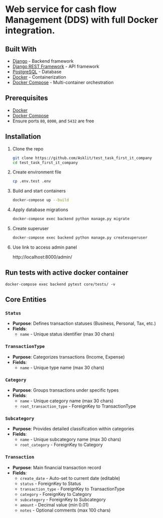 # Web service for cash flow Management (DDS) with full Docker integration.

## Built With

- [Django](https://www.djangoproject.com/) - Backend framework
- [Django REST Framework](https://www.django-rest-framework.org/) - API framework
- [PostgreSQL](https://www.postgresql.org/) - Database
- [Docker](https://www.docker.com/) - Containerization
- [Docker Compose](https://docs.docker.com/compose/) - Multi-container orchestration

## Prerequisites

- [Docker](https://www.docker.com/get-started)
- [Docker Compose](https://docs.docker.com/compose/install/)
- Ensure ports `80`, `8000`, and `5432` are free

## Installation

1. Clone the repo
   ```bash
   git clone https://github.com/Asklit/test_task_first_it_company
   cd test_task_first_it_company
   ```
2. Create environment file
   ```bash
   cp .env.test .env
   ```
3. Build and start containers
   ```bash
   docker-compose up --build
   ```
4. Apply database migrations
   ```bash
   docker-compose exec backend python manage.py migrate
   ```
5. Create superuser
   
   ```bash
   docker-compose exec backend python manage.py createsuperuser
   ```
6. Use link to access admin panel
   
     http://localhost:8000/admin/


## Run tests with active docker container

   ``` 
   docker-compose exec backend pytest core/tests/ -v 
   ```
## Core Entities

### `Status`
- **Purpose**: Defines transaction statuses (Business, Personal, Tax, etc.)
- **Fields**: 
  - `name` - Unique status identifier (max 30 chars)

### `TransactionType`
- **Purpose**: Categorizes transactions (Income, Expense)
- **Fields**:
  - `name` - Unique type name (max 30 chars)

### `Category`
- **Purpose**: Groups transactions under specific types
- **Fields**:
  - `name` - Unique category name (max 30 chars)
  - `root_transaction_type` - ForeignKey to TransactionType

### `Subcategory`
- **Purpose**: Provides detailed classification within categories
- **Fields**:
  - `name` - Unique subcategory name (max 30 chars)
  - `root_category` - ForeignKey to Category

### `Transaction`
- **Purpose**: Main financial transaction record
- **Fields**:
  - `create_date` - Auto-set to current date (editable)
  - `status` - ForeignKey to Status
  - `transaction_type` - ForeignKey to TransactionType
  - `category` - ForeignKey to Category
  - `subcategory` - ForeignKey to Subcategory
  - `amount` - Decimal value (min 0.01)
  - `notes` - Optional comments (max 100 chars)
